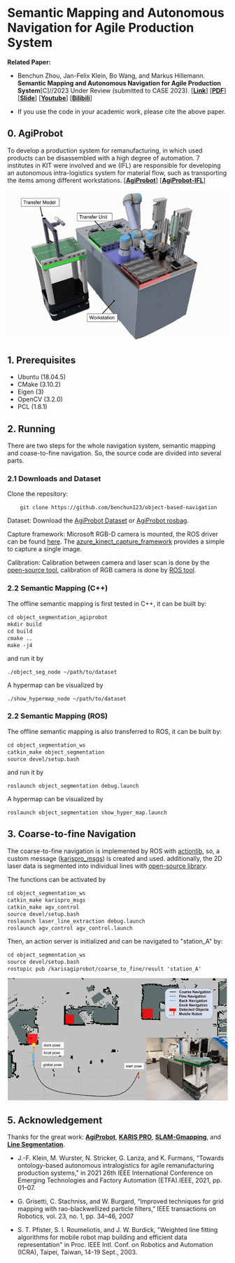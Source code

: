 # Semantic Mapping and Autonomous Navigation for Agile Production System

**Related Paper:**  

+ Benchun Zhou, Jan-Felix Klein, Bo Wang, and Markus Hillemann. **Semantic Mapping and Autonomous Navigation for Agile Production System**[C]//2023 Under Review (submitted to CASE 2023). [[**Link**]()] [[**PDF**]()] [[**Slide**](./README_Picture/2023_CASE_Slide.pdf)] [[**Youtube**](https://youtu.be/4_sbpMSwPKs)] [[**Bilibili**](https://www.bilibili.com/video/BV1wk4y1t7q9)]

+ If you use the code in your academic work, please cite the above paper. 

## 0. AgiProbot 
To develop a production system for remanufacturing, in which used products can be disassembled with a high degree of automation. 7 institutes in KIT were involved and we (IFL) are responsible for developing an autonomous intra-logistics system for material flow, such as transporting the items among different workstations. [[**AgiProbot**](http://agiprobot.de/)] [[**AgiProbot-IFL**](https://www.ifl.kit.edu/english/robotics_and_interactive_systems_5395.php)]
<div align=center><img src="./README_Picture/Fig_1_Agiprobot_Sim.png"/></div>

## 1. Prerequisites 
* Ubuntu (18.04.5)
* CMake (3.10.2)
* Eigen (3)
* OpenCV (3.2.0)
* PCL (1.8.1)

## 2. Running
There are two steps for the whole navigation system, semantic mapping and coase-to-fine navigation. So, the source code are divided into several parts. 

### 2.1 Downloads and Dataset
Clone the repository:
```
    git clone https://github.com/benchun123/object-based-navigation
```
Dataset: Download the [AgiProbot Dataset](https://bwsyncandshare.kit.edu/s/2e7cBoNXoSAS7Dq) or [AgiProbot rosbag](https://bwsyncandshare.kit.edu/s/6bpEasr5wj29RAA).

Capture framework: Microsoft RGB-D camera is mounted, the ROS driver can be found [here](https://github.com/microsoft/Azure_Kinect_ROS_Driver). The [azure_kinect_capture_framework](./object_segmentation_ws/src/azure_kinect_capture_framework) provides a simple to capture a single image. 

Calibration: Calibration between camera and laser scan is done by the [open-source tool](https://github.com/MegviiRobot/CamLaserCalibraTool), calibration of RGB camera is done by [ROS tool](http://wiki.ros.org/camera_calibration).

### 2.2 Semantic Mapping (C++)
The offline semantic mapping is first tested in C++, it can be built by: 
```
cd object_segmentation_agiprobot
mkdir build
cd build
cmake ..
make -j4
```
and run it by 
```
./object_seg_node ~/path/to/dataset
```
A hypermap can be visualized by
```
./show_hypermap_node ~/path/to/dataset
```

### 2.2 Semantic Mapping (ROS)
The offline semantic mapping is also transferred to ROS, it can be built by: 
```
cd object_segmentation_ws
catkin_make object_segmentation
source devel/setup.bash
```
and run it by 
```
roslaunch object_segmentation debug.launch
```
A hypermap can be visualized by
```
roslaunch object_segmentation show_hyper_map.launch
```

## 3. Coarse-to-fine Navigation
The coarse-to-fine navigation is implemented by ROS with [actionlib](http://wiki.ros.org/actionlib), so, a custom message ([karispro_msgs](./object_segmentation_ws/src/karispro_msgs)) is created and used. additionally, the 2D laser data is segmented into individual lines with [open-source library](https://github.com/kam3k/laser_line_extraction).

The functions can be activated by
```
cd object_segmentation_ws
catkin_make karispro_msgs
catkin_make agv_control
source devel/setup.bash
roslaunch laser_line_extraction debug.launch
roslaunch agv_control agv_control.launch
```

Then, an action server is initialized and can be navigated to "station_A" by: 
```
cd object_segmentation_ws
source devel/setup.bash
rostopic pub /karisagiprobot/coarse_to_fine/result 'station_A'
```
<div align=center><img src="./README_Picture/Fig_6_Navigation_Global_Example.png"/></div>

## 5. Acknowledgement 

Thanks for the great work: [**AgiProbot**](https://www.ifl.kit.edu/english/robotics_and_interactive_systems_5395.php), [**KARIS PRO**](https://www.ifl.kit.edu/english/robotics_and_interactive_systems_2448.php), [**SLAM-Gmapping**](http://wiki.ros.org/gmapping), and [**Line Segmentation**](https://github.com/kam3k/laser_line_extraction).


+ J.-F. Klein, M. Wurster, N. Stricker, G. Lanza, and K. Furmans, “Towards ontology-based autonomous intralogistics for agile remanufacturing production systems,” in 2021 26th IEEE International Conference on Emerging Technologies and Factory Automation (ETFA).IEEE, 2021, pp. 01–07.

+ G. Grisetti, C. Stachniss, and W. Burgard, “Improved techniques for grid mapping with rao-blackwellized particle filters,” IEEE transactions on Robotics, vol. 23, no. 1, pp. 34–46, 2007

+ S. T. Pfister, S. I. Roumeliotis, and J. W. Burdick, "Weighted line fitting algorithms for mobile robot map building and efficient data representation" in Proc. IEEE Intl. Conf. on Robotics and Automation (ICRA), Taipei, Taiwan, 14-19 Sept., 2003. 